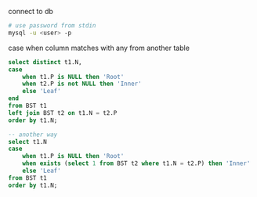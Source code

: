 connect to db
```bash
# use password from stdin
mysql -u <user> -p
```

case when column matches with any from another table
```SQL
select distinct t1.N,
case
    when t1.P is NULL then 'Root'
    when t2.P is not NULL then 'Inner'
    else 'Leaf'
end
from BST t1
left join BST t2 on t1.N = t2.P
order by t1.N;

-- another way
select t1.N
case
	when t1.P is NULL then 'Root'
	when exists (select 1 from BST t2 where t1.N = t2.P) then 'Inner'
	else 'Leaf'
from BST t1
order by t1.N;
```
